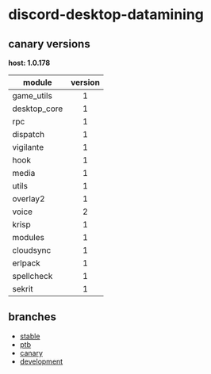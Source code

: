 # discord-desktop-datamining

## canary versions

**host: 1.0.178**

| module | version |
| ------ | :-----: |
| game_utils | 1 |
| desktop_core | 1 |
| rpc | 1 |
| dispatch | 1 |
| vigilante | 1 |
| hook | 1 |
| media | 1 |
| utils | 1 |
| overlay2 | 1 |
| voice | 2 |
| krisp | 1 |
| modules | 1 |
| cloudsync | 1 |
| erlpack | 1 |
| spellcheck | 1 |
| sekrit | 1 |

## branches

- [stable](https://github.com/OpenAsar/discord-desktop-datamining/tree/stable)
- [ptb](https://github.com/OpenAsar/discord-desktop-datamining/tree/ptb)
- [canary](https://github.com/OpenAsar/discord-desktop-datamining/tree/canary)
- [development](https://github.com/OpenAsar/discord-desktop-datamining/tree/development)